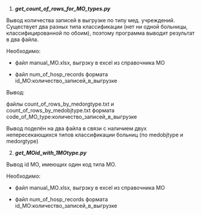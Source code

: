 1) ***get_count_of_rows_for_MO_types.py***

Вывод количества записей в выгрузке по типу мед. учреждений. 
Существует два разных типа классификации (нет ни одной больницы, классифицированной по обоим),
поэтому программа выводит результат в два файла.


Необходимо:

- файл manual_MO.xlsx, выгрзку в excel из справочника МО

- файл num_of_hosp_records формата id_МО:количество_записей_в_выгрузке


Вывод:

файлы count_of_rows_by_medorgtype.txt и count_of_rows_by_medobjtype.txt 
формата code_of_MO_type:количество_записей_в_выгрузке

Вывод поделён на два файла в связи с наличием двух непересекающихся типов 
классификации больниц (по medobjtype и medorgtype)

2) ***get_MOid_with_1MOtype.py***

Вывод id МО, имеющих один код типа МО.

Необходимо:

- файл manual_MO.xlsx, выгрзку в excel из справочника МО

- файл num_of_hosp_records формата id_МО:количество_записей_в_выгрузке
